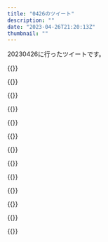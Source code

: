 ```yaml
---
title: "0426のツイート"
description: ""
date: "2023-04-26T21:20:13Z"
thumbnail: ""
---
```

20230426に行ったツイートです。
<!--more-->
{{<tweetlike text="ゼノブレイド3まだか" screenname="jme/k.h (@JME_KH)" url="https://twitter.com/JME_KH/status/1650981267436077057?ref_src=twsrc%5Etfw" date="April 25 2023">}}

{{<tweetlike text="出生地主義" screenname="jme/k.h (@JME_KH)" url="https://twitter.com/JME_KH/status/1651013255324901377?ref_src=twsrc%5Etfw" date="April 25 2023">}}

{{<tweetlike text="パラシュートが使えればなあ" screenname="jme/k.h (@JME_KH)" url="https://twitter.com/JME_KH/status/1651020514528460800?ref_src=twsrc%5Etfw" date="April 25 2023">}}

{{<tweetlike text="チェンソーマンの偽物、本物のチェンソーの悪魔とかチェーンソーの悪魔とかか？\nジョーカーと本物カリスとかパラドキサ的な" screenname="jme/k.h (@JME_KH)" url="https://twitter.com/JME_KH/status/1651047236288286720?ref_src=twsrc%5Etfw" date="April 25 2023">}}

{{<tweetlike text="ゼノブレイド3DLC" screenname="jme/k.h (@JME_KH)" url="https://twitter.com/JME_KH/status/1651059544087470081?ref_src=twsrc%5Etfw" date="April 25 2023">}}

{{<tweetlike text="ゼノブレイドのDLC、というか2と3のDLC、普通にシステムを進化させてくるからすごいよなあ" screenname="jme/k.h (@JME_KH)" url="https://twitter.com/JME_KH/status/1651062524358582272?ref_src=twsrc%5Etfw" date="April 25 2023">}}

{{<tweetlike text="トップヘビー" screenname="jme/k.h (@JME_KH)" url="https://twitter.com/JME_KH/status/1651090879921426432?ref_src=twsrc%5Etfw" date="April 26 2023">}}

{{<tweetlike text="エグゼのナビカス、今思えばインベントリやりくりするゲームのはしり的なところはあるか？当時の同時期以前のゲームをしっかり把握してるわけではないから分からないけど\nバイオ4あたりとどっちがはやいかな\nエグゼ3か" screenname="jme/k.h (@JME_KH)" url="https://twitter.com/JME_KH/status/1651112566058520577?ref_src=twsrc%5Etfw" date="April 26 2023">}}

{{<tweetlike text="Backpack Hero的な" screenname="jme/k.h (@JME_KH)" url="https://twitter.com/JME_KH/status/1651113599711215618?ref_src=twsrc%5Etfw" date="April 26 2023">}}

{{<tweetlike text="水車は動力にもなるけどどうだろう\nまあ、粉挽くとかないならいいか" screenname="jme/k.h (@JME_KH)" url="https://twitter.com/JME_KH/status/1651162352962928645?ref_src=twsrc%5Etfw" date="April 26 2023">}}

{{<tweetlike text="いい感じに落ちながら最終的に高度0のところで速度0にするの、適当にやると難しいよなあ\n速度0にすると地上に近づかない上にとどまっちゃうと無駄に燃料食うのきらい。ミノフスキークラフト欲しい\nあれもその場にとどまるのは苦手って設定だっけ？" screenname="jme/k.h (@JME_KH)" url="https://twitter.com/JME_KH/status/1651180577738080256?ref_src=twsrc%5Etfw" date="April 26 2023">}}

{{<tweetlike text="呼符と最初の10連で来たから宝具3いきたかったけどそこからは振るわないからまあいいか" screenname="jme/k.h (@JME_KH)" url="https://twitter.com/JME_KH/status/1651208235591041025?ref_src=twsrc%5Etfw" date="April 26 2023">}}

{{<tweetlike text="なるほど、これはラストアンコール" screenname="jme/k.h (@JME_KH)" url="https://twitter.com/JME_KH/status/1651214855553314816?ref_src=twsrc%5Etfw" date="April 26 2023">}}


